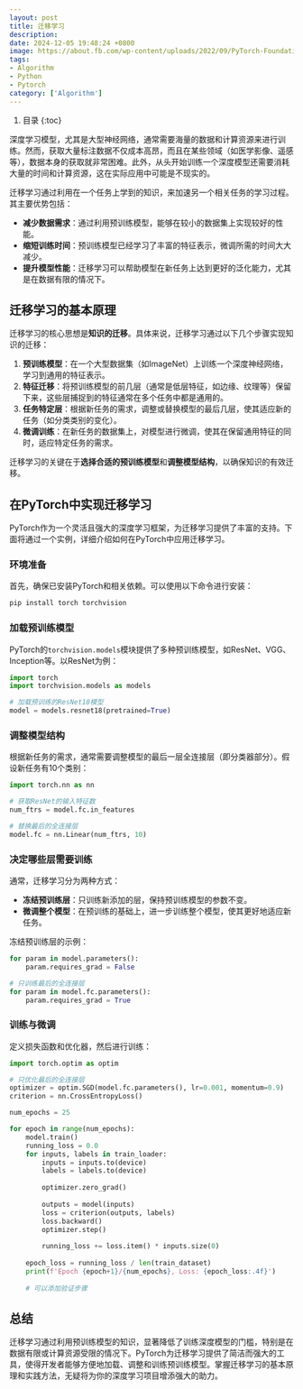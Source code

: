 ```yaml
---
layout: post
title: 迁移学习
description:
date: 2024-12-05 19:48:24 +0800
image: https://about.fb.com/wp-content/uploads/2022/09/PyTorch-Foundation-Launch_Header.jpg
tags:
- Algorithm
- Python
- Pytorch
category: ['Algorithm']
---
```


1. 目录
{:toc}

深度学习模型，尤其是大型神经网络，通常需要海量的数据和计算资源来进行训练。然而，获取大量标注数据不仅成本高昂，而且在某些领域（如医学影像、遥感等），数据本身的获取就非常困难。此外，从头开始训练一个深度模型还需要消耗大量的时间和计算资源，这在实际应用中可能是不现实的。

迁移学习通过利用在一个任务上学到的知识，来加速另一个相关任务的学习过程。其主要优势包括：

- **减少数据需求**：通过利用预训练模型，能够在较小的数据集上实现较好的性能。
- **缩短训练时间**：预训练模型已经学习了丰富的特征表示，微调所需的时间大大减少。
- **提升模型性能**：迁移学习可以帮助模型在新任务上达到更好的泛化能力，尤其是在数据有限的情况下。

## 迁移学习的基本原理

迁移学习的核心思想是**知识的迁移**。具体来说，迁移学习通过以下几个步骤实现知识的迁移：

1. **预训练模型**：在一个大型数据集（如ImageNet）上训练一个深度神经网络，学习到通用的特征表示。
2. **特征迁移**：将预训练模型的前几层（通常是低层特征，如边缘、纹理等）保留下来，这些层捕捉到的特征通常在多个任务中都是通用的。
3. **任务特定层**：根据新任务的需求，调整或替换模型的最后几层，使其适应新的任务（如分类类别的变化）。
4. **微调训练**：在新任务的数据集上，对模型进行微调，使其在保留通用特征的同时，适应特定任务的需求。

迁移学习的关键在于**选择合适的预训练模型**和**调整模型结构**，以确保知识的有效迁移。

## 在PyTorch中实现迁移学习

PyTorch作为一个灵活且强大的深度学习框架，为迁移学习提供了丰富的支持。下面将通过一个实例，详细介绍如何在PyTorch中应用迁移学习。

### 环境准备

首先，确保已安装PyTorch和相关依赖。可以使用以下命令进行安装：

```bash
pip install torch torchvision
```

### 加载预训练模型

PyTorch的`torchvision.models`模块提供了多种预训练模型，如ResNet、VGG、Inception等。以ResNet为例：

```python
import torch
import torchvision.models as models

# 加载预训练的ResNet18模型
model = models.resnet18(pretrained=True)
```

### 调整模型结构

根据新任务的需求，通常需要调整模型的最后一层全连接层（即分类器部分）。假设新任务有10个类别：

```python
import torch.nn as nn

# 获取ResNet的输入特征数
num_ftrs = model.fc.in_features

# 替换最后的全连接层
model.fc = nn.Linear(num_ftrs, 10)
```

### 决定哪些层需要训练

通常，迁移学习分为两种方式：

- **冻结预训练层**：只训练新添加的层，保持预训练模型的参数不变。
- **微调整个模型**：在预训练的基础上，进一步训练整个模型，使其更好地适应新任务。

冻结预训练层的示例：

```python
for param in model.parameters():
    param.requires_grad = False

# 只训练最后的全连接层
for param in model.fc.parameters():
    param.requires_grad = True
```

### 训练与微调

定义损失函数和优化器，然后进行训练：

```python
import torch.optim as optim

# 只优化最后的全连接层
optimizer = optim.SGD(model.fc.parameters(), lr=0.001, momentum=0.9)
criterion = nn.CrossEntropyLoss()

num_epochs = 25

for epoch in range(num_epochs):
    model.train()
    running_loss = 0.0
    for inputs, labels in train_loader:
        inputs = inputs.to(device)
        labels = labels.to(device)
        
        optimizer.zero_grad()
        
        outputs = model(inputs)
        loss = criterion(outputs, labels)
        loss.backward()
        optimizer.step()
        
        running_loss += loss.item() * inputs.size(0)
    
    epoch_loss = running_loss / len(train_dataset)
    print(f'Epoch {epoch+1}/{num_epochs}, Loss: {epoch_loss:.4f}')
    
    # 可以添加验证步骤
```

## 总结

迁移学习通过利用预训练模型的知识，显著降低了训练深度模型的门槛，特别是在数据有限或计算资源受限的情况下。PyTorch为迁移学习提供了简洁而强大的工具，使得开发者能够方便地加载、调整和训练预训练模型。掌握迁移学习的基本原理和实践方法，无疑将为你的深度学习项目增添强大的助力。
